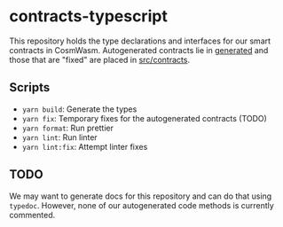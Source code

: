 # contracts-typescript
This repository holds the type declarations and interfaces for our smart contracts in CosmWasm.
Autogenerated contracts lie in [generated](generated) and those that are "fixed" are placed in [src/contracts](src/contracts).


## Scripts
- `yarn build`: Generate the types
- `yarn fix`: Temporary fixes for the autogenerated contracts (TODO)
- `yarn format`: Run prettier
- `yarn lint`: Run linter
- `yarn lint:fix`: Attempt linter fixes

## TODO
We may want to generate docs for this repository and can do that using `typedoc`. However, none of our autogenerated code methods is currently commented.
